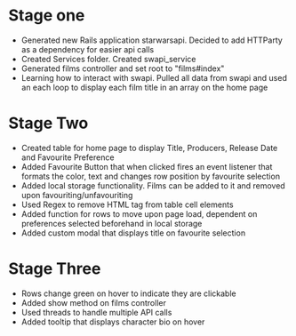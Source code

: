 # Stage one

- Generated new Rails application starwarsapi. Decided to add HTTParty as a dependency for easier api calls
- Created Services folder. Created swapi_service
- Generated films controller and set root to "films#index"
- Learning how to interact with swapi. Pulled all data from swapi and used an each loop to display each film title in an array on the home page

# Stage Two 
- Created table for home page to display Title, Producers, Release Date and Favourite Preference
- Added Favourite Button that when clicked fires an event listener that formats the color, text and changes row position by favourite selection
- Added local storage functionality. Films can be added to it and removed upon favouriting/unfavouriting
- Used Regex to remove HTML tag from table cell elements
- Added function for rows to move upon page load, dependent on preferences selected beforehand in local storage
- Added custom modal that displays title on favourite selection

# Stage Three
- Rows change green on hover to indicate they are clickable
- Added show method on films controller
- Used threads to handle multiple API calls
- Added tooltip that displays character bio on hover
